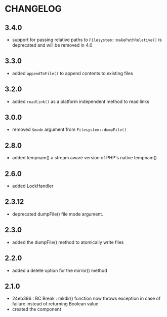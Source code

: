 CHANGELOG
=========

3.4.0
-----

 * support for passing relative paths to `Filesystem::makePathRelative()` is deprecated and will be removed in 4.0

3.3.0
-----

 * added `appendToFile()` to append contents to existing files

3.2.0
-----

 * added `readlink()` as a platform independent method to read links

3.0.0
-----

 * removed `$mode` argument from `Filesystem::dumpFile()`

2.8.0
-----

 * added tempnam() a stream aware version of PHP's native tempnam()

2.6.0
-----

 * added LockHandler

2.3.12
------

 * deprecated dumpFile() file mode argument.

2.3.0
-----

 * added the dumpFile() method to atomically write files

2.2.0
-----

 * added a delete option for the mirror() method

2.1.0
-----

 * 24eb396 : BC Break : mkdir() function now throws exception in case of failure instead of returning Boolean value
 * created the component
